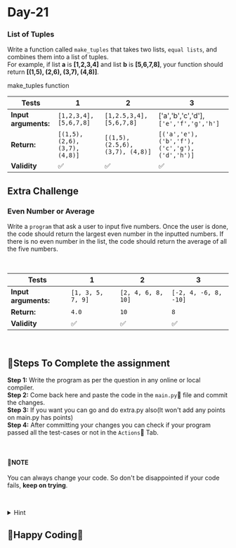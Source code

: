 # Day-21

### List of Tuples
Write a function called `make_tuples` that takes two lists, `equal lists`, and combines them into a list of tuples.   
For example, if list **a** is **[1,2,3,4]** and list **b** is **[5,6,7,8]**, your function should return **[(1,5), (2,6), (3,7), (4,8)]**.


make_tuples function

**Tests** | **1** | **2** | **3**
--- | --- | --- | --- 
**Input arguments:** | `[1,2,3,4], [5,6,7,8]` | `[1,2.5,3,4], [5,6,7,8]` | ['a','b','c','d'], `['e','f','g','h']` 
**Return:** | `[(1,5), (2,6), (3,7), (4,8)]` | `[(1,5), (2.5,6), (3,7), (4,8)]` | `[('a','e'), ('b','f'), ('c','g'), ('d','h')]` 
**Validity** | :white_check_mark: | :white_check_mark: | :white_check_mark: 


## Extra Challenge  

### Even Number or Average  
Write a `program` that ask a user to input five numbers. Once the user is done, the code should return the largest even number in the inputted numbers. If there is no even number in the list, the code should return the  average of all the five numbers.

&nbsp;
&nbsp;

**Tests** | **1** | **2** | **3**
--- | --- | --- | --- 
**Input arguments:** | `[1, 3, 5, 7, 9]` | `[2, 4, 6, 8, 10]` | `[-2, 4, -6, 8, -10]` 
**Return:** | `4.0` | `10` | `8` 
**Validity** | :white_check_mark: | :white_check_mark: | :white_check_mark: 

&nbsp;
&nbsp;

## :scroll:Steps To Complete the assignment
**Step 1:** Write the program as per the question in any online or local compiler.  
**Step 2:** Come back here and paste the code in the `main.py`:apple: file and commit the changes.  
**Step 3:** If you want you can go and do extra.py also(It won't add any points on main.py has points)  
**Step 4:** After committing your changes you can check if your program passed all the test-cases or not in the `Actions`:green_apple: Tab.  

&nbsp;
&nbsp;

#### :pushpin:**NOTE**
You can always change your code. So don't be disappointed if your code fails, **keep on trying**.  

&nbsp;
&nbsp;

<details>
<summary>Hint</summary>
<br>
https://www.w3schools.com/python/python_lists.asp
https://www.geeksforgeeks.org/python-list-comprehension/
https://www.w3schools.com/python/python_functions.asp
https://www.w3schools.com/python/python_conditions.asp
https://www.w3schools.com/python/python_return.asp
<br>
</details>

## :tada:Happy Coding:tada:

